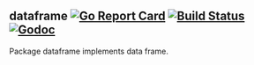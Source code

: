 ## dataframe [![Go Report Card](https://goreportcard.com/badge/github.com/gyuho/dataframe?style=flat-square)](https://goreportcard.com/report/github.com/gyuho/dataframe) [![Build Status](https://img.shields.io/travis/gyuho/dataframe.svg?style=flat-square)](https://travis-ci.org/gyuho/dataframe) [![Godoc](https://img.shields.io/badge/godoc-documentation-blue.svg?style=flat-square)](https://godoc.org/github.com/gyuho/dataframe)

Package dataframe implements data frame.
